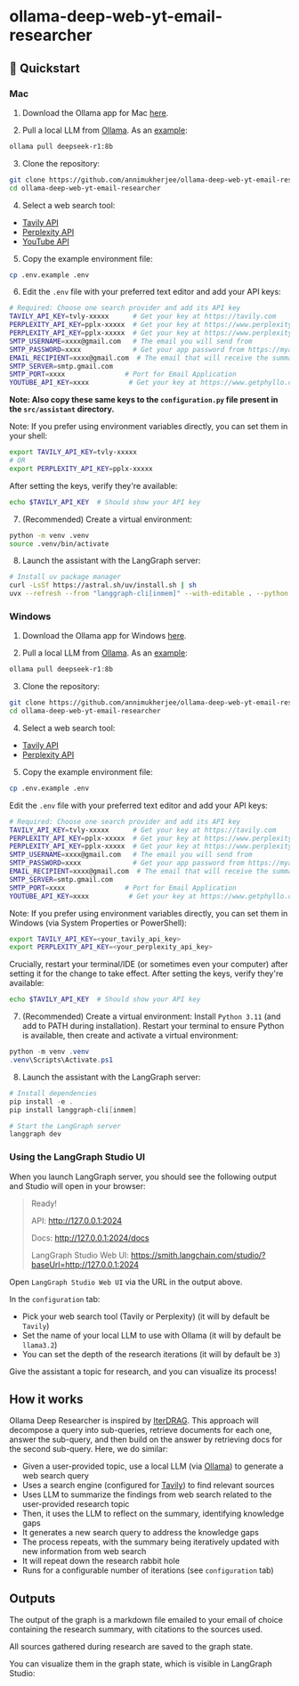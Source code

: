 # ollama-deep-web-yt-email-researcher
 
## 🚀 Quickstart

### Mac 

1. Download the Ollama app for Mac [here](https://ollama.com/download).

2. Pull a local LLM from [Ollama](https://ollama.com/search). As an [example](https://ollama.com/library/deepseek-r1:8b): 
```bash
ollama pull deepseek-r1:8b
```

3. Clone the repository:
```bash
git clone https://github.com/annimukherjee/ollama-deep-web-yt-email-researcher
cd ollama-deep-web-yt-email-researcher
```

4. Select a web search tool:

* [Tavily API](https://tavily.com/)
* [Perplexity API](https://www.perplexity.ai/hub/blog/introducing-the-sonar-pro-api)
* [YouTube API](https://www.getphyllo.com/post/how-to-get-youtube-api-key)

5. Copy the example environment file:
```bash
cp .env.example .env
```

6. Edit the `.env` file with your preferred text editor and add your API keys:
```bash
# Required: Choose one search provider and add its API key
TAVILY_API_KEY=tvly-xxxxx      # Get your key at https://tavily.com
PERPLEXITY_API_KEY=pplx-xxxxx  # Get your key at https://www.perplexity.ai
PERPLEXITY_API_KEY=pplx-xxxxx  # Get your key at https://www.perplexity.ai
SMTP_USERNAME=xxxx@gmail.com   # The email you will send from
SMTP_PASSWORD=xxxx             # Get your app password from https://myaccount.google.com/apppasswords
EMAIL_RECIPIENT=xxxx@gmail.com  # The email that will receive the summary
SMTP_SERVER=smtp.gmail.com
SMTP_PORT=xxxx               # Port for Email Application
YOUTUBE_API_KEY=xxxx          # Get your key at https://www.getphyllo.com/post/how-to-get-youtube-api-key
```


**Note: Also copy these same keys to the `configuration.py` file present in the `src/assistant` directory.** 

Note: If you prefer using environment variables directly, you can set them in your shell:
```bash
export TAVILY_API_KEY=tvly-xxxxx
# OR
export PERPLEXITY_API_KEY=pplx-xxxxx
```

After setting the keys, verify they're available:
```bash
echo $TAVILY_API_KEY  # Should show your API key
```

7. (Recommended) Create a virtual environment:
```bash
python -m venv .venv
source .venv/bin/activate
```

8. Launch the assistant with the LangGraph server:

```bash
# Install uv package manager
curl -LsSf https://astral.sh/uv/install.sh | sh
uvx --refresh --from "langgraph-cli[inmem]" --with-editable . --python 3.11 langgraph dev
```

### Windows 

1. Download the Ollama app for Windows [here](https://ollama.com/download).

2. Pull a local LLM from [Ollama](https://ollama.com/search). As an [example](https://ollama.com/library/deepseek-r1:8b): 
```powershell
ollama pull deepseek-r1:8b
```

3. Clone the repository:
```bash
git clone https://github.com/annimukherjee/ollama-deep-web-yt-email-researcher
cd ollama-deep-web-yt-email-researcher
```
 
4. Select a web search tool:

* [Tavily API](https://tavily.com/)
* [Perplexity API](https://www.perplexity.ai/hub/blog/introducing-the-sonar-pro-api)

5. Copy the example environment file:
```bash
cp .env.example .env
```

Edit the `.env` file with your preferred text editor and add your API keys:
```bash
# Required: Choose one search provider and add its API key
TAVILY_API_KEY=tvly-xxxxx      # Get your key at https://tavily.com
PERPLEXITY_API_KEY=pplx-xxxxx  # Get your key at https://www.perplexity.ai
PERPLEXITY_API_KEY=pplx-xxxxx  # Get your key at https://www.perplexity.ai
SMTP_USERNAME=xxxx@gmail.com   # The email you will send from
SMTP_PASSWORD=xxxx             # Get your app password from https://myaccount.google.com/apppasswords
EMAIL_RECIPIENT=xxxx@gmail.com  # The email that will receive the summary
SMTP_SERVER=smtp.gmail.com
SMTP_PORT=xxxx               # Port for Email Application
YOUTUBE_API_KEY=xxxx          # Get your key at https://www.getphyllo.com/post/how-to-get-youtube-api-key
```

Note: If you prefer using environment variables directly, you can set them in Windows (via System Properties or PowerShell):

```bash
export TAVILY_API_KEY=<your_tavily_api_key>
export PERPLEXITY_API_KEY=<your_perplexity_api_key>
```

Crucially, restart your terminal/IDE (or sometimes even your computer) after setting it for the change to take effect. After setting the keys, verify they're available:
```bash
echo $TAVILY_API_KEY  # Should show your API key
```

7. (Recommended) Create a virtual environment: Install `Python 3.11` (and add to PATH during installation). Restart your terminal to ensure Python is available, then create and activate a virtual environment:

```powershell
python -m venv .venv
.venv\Scripts\Activate.ps1
```

8. Launch the assistant with the LangGraph server:

```powershell
# Install dependencies 
pip install -e .
pip install langgraph-cli[inmem]

# Start the LangGraph server
langgraph dev
```

### Using the LangGraph Studio UI 

When you launch LangGraph server, you should see the following output and Studio will open in your browser:
> Ready!
> 
> API: http://127.0.0.1:2024
> 
> Docs: http://127.0.0.1:2024/docs
> 
> LangGraph Studio Web UI: https://smith.langchain.com/studio/?baseUrl=http://127.0.0.1:2024

Open `LangGraph Studio Web UI` via the URL in the output above. 

In the `configuration` tab:
* Pick your web search tool (Tavily or Perplexity) (it will by default be `Tavily`) 
* Set the name of your local LLM to use with Ollama (it will by default be `llama3.2`) 
* You can set the depth of the research iterations (it will by default be `3`)

Give the assistant a topic for research, and you can visualize its process!


## How it works

Ollama Deep Researcher is inspired by [IterDRAG](https://arxiv.org/html/2410.04343v1#:~:text=To%20tackle%20this%20issue%2C%20we,used%20to%20generate%20intermediate%20answers.). This approach will decompose a query into sub-queries, retrieve documents for each one, answer the sub-query, and then build on the answer by retrieving docs for the second sub-query. Here, we do similar:
- Given a user-provided topic, use a local LLM (via [Ollama](https://ollama.com/search)) to generate a web search query
- Uses a search engine (configured for [Tavily](https://www.tavily.com/)) to find relevant sources
- Uses LLM to summarize the findings from web search related to the user-provided research topic
- Then, it uses the LLM to reflect on the summary, identifying knowledge gaps
- It generates a new search query to address the knowledge gaps
- The process repeats, with the summary being iteratively updated with new information from web search
- It will repeat down the research rabbit hole 
- Runs for a configurable number of iterations (see `configuration` tab)  

## Outputs

The output of the graph is a markdown file emailed to your email of choice containing the research summary, with citations to the sources used.

All sources gathered during research are saved to the graph state. 

You can visualize them in the graph state, which is visible in LangGraph Studio:

